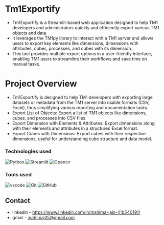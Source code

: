 # Tm1Exportify
- Tm1Exportify is a Streamlit-based web application designed to help TM1 developers and administrators quickly and efficiently export various TM1 objects and data.
- It leverages the TM1py library to interact with a TM1 server and allows users to export key elements like dimensions, dimensions with attributes, cubes, processes, and cubes with its dimension.
- This tool provides multiple export options in a user-friendly interface, enabling TM1 users to streamline their workflows and save time on manual tasks.
 
# Project Overview
- Tm1Exportify is designed to help TM1 developers with exporting large datasets or metadata from the TM1 server into usable formats (CSV, Excel), thus simplifying various reporting and documentation tasks.
- Export List of Objects: Export a list of TM1 objects like dimensions, cubes, and processes into CSV files.
- Export Dimension with Elements & Attributes: Export dimensions along with their elements and attributes in a structured Excel format.
- Export Cubes with Dimensions: Export cubes with their respective dimensions, useful for understanding cube structure and data model.


### **Technologies used**
![Python](https://img.shields.io/badge/python-3670A0?style=for-the-badge&logo=python&logoColor=ffdd54)
![Streamlit](https://img.shields.io/badge/Streamlit-FF4B4B?style=for-the-badge&logo=Streamlit&logoColor=white)
![Opencv](https://img.shields.io/badge/Tm1py-FFC61C?style=for-the-badge&logo=Tm1Py&logoColor=white)


### **Tools used**
![vscode](https://img.shields.io/badge/VSCode-0078D4?style=for-the-badge&logo=visual%20studio%20code&logoColor=white)
![Git](https://img.shields.io/badge/git-%23F05033.svg?style=for-the-badge&logo=git&logoColor=white)
![GitHub](https://img.shields.io/badge/github-%23121011.svg?style=for-the-badge&logo=github&logoColor=white)
## Contact

- linkedin - https://www.linkedin.com/in/mahima-jain-41b540191/
- gmail - mahimaj25@gmail.com
